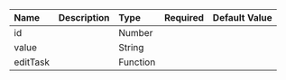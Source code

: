 | Name | Description | Type | Required | Default Value |
| :--- | :----- | :--- | :---: | :---: |
| id |  | Number |  |  |
| value |  | String |  |  |
| editTask |  | Function |  |  |